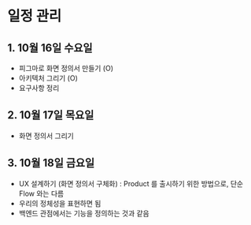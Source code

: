 # 일정 관리

## 1. 10월 16일 수요일
- 피그마로 화면 정의서 만들기 (O)
- 아키텍처 그리기 (O)
- 요구사항 정리

## 2. 10월 17일 목요일
- 화면 정의서 그리기

## 3. 10월 18일 금요일
- UX 설계하기 (화면 정의서 구체화) : Product 를 출시하기 위한 방법으로, 단순 Flow 와는 다름
- 우리의 정체성을 표현하면 됨
- 백엔드 관점에서는 기능을 정의하는 것과 같음